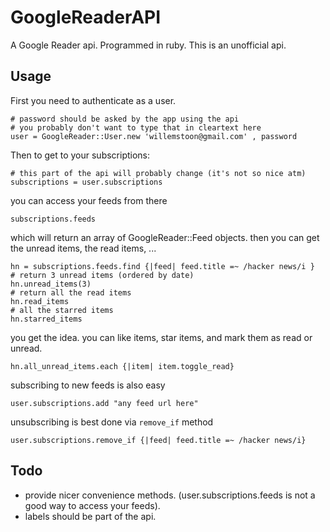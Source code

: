GoogleReaderAPI
===============

A Google Reader api. Programmed in ruby. This is an unofficial api.

Usage
-----

First you need to authenticate as a user.

    # password should be asked by the app using the api
    # you probably don't want to type that in cleartext here
    user = GoogleReader::User.new 'willemstoon@gmail.com' , password

Then to get to your subscriptions:
    
    # this part of the api will probably change (it's not so nice atm)
    subscriptions = user.subscriptions

you can access your feeds from there

    subscriptions.feeds

which will return an array of GoogleReader::Feed objects.
then you can get the unread items, the read items, ...

    hn = subscriptions.feeds.find {|feed| feed.title =~ /hacker news/i }
    # return 3 unread items (ordered by date)
    hn.unread_items(3)
    # return all the read items
    hn.read_items
    # all the starred items
    hn.starred_items
    
you get the idea.
you can like items, star items, and mark them as read or unread.

    hn.all_unread_items.each {|item| item.toggle_read}
    
subscribing to new feeds is also easy

    user.subscriptions.add "any feed url here"

unsubscribing is best done via `remove_if` method

    user.subscriptions.remove_if {|feed| feed.title =~ /hacker news/i}
    
Todo
----

 * provide nicer convenience methods. (user.subscriptions.feeds is not a good way to access your feeds).
 * labels should be part of the api.
